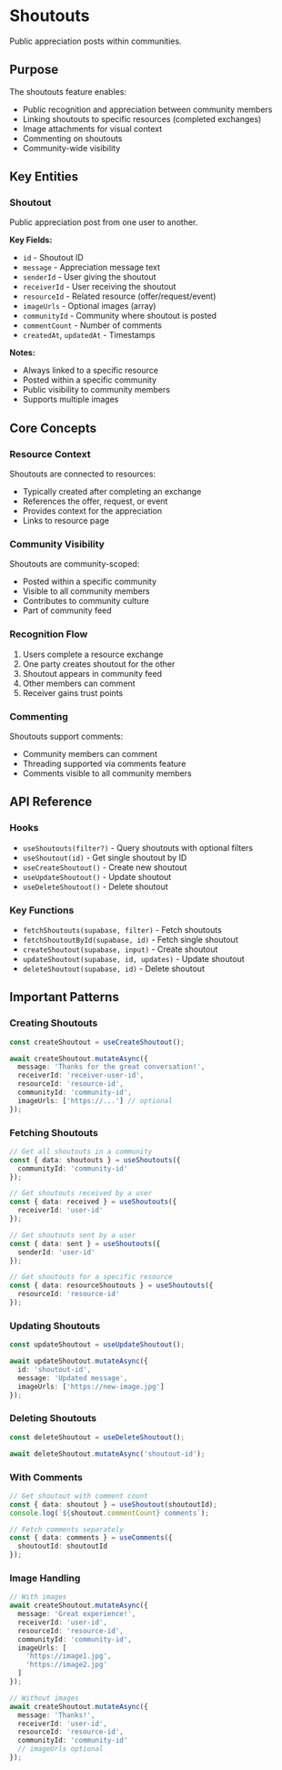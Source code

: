 # Shoutouts

Public appreciation posts within communities.

## Purpose

The shoutouts feature enables:
- Public recognition and appreciation between community members
- Linking shoutouts to specific resources (completed exchanges)
- Image attachments for visual context
- Commenting on shoutouts
- Community-wide visibility

## Key Entities

### Shoutout

Public appreciation post from one user to another.

**Key Fields:**
- `id` - Shoutout ID
- `message` - Appreciation message text
- `senderId` - User giving the shoutout
- `receiverId` - User receiving the shoutout
- `resourceId` - Related resource (offer/request/event)
- `imageUrls` - Optional images (array)
- `communityId` - Community where shoutout is posted
- `commentCount` - Number of comments
- `createdAt`, `updatedAt` - Timestamps

**Notes:**
- Always linked to a specific resource
- Posted within a specific community
- Public visibility to community members
- Supports multiple images

## Core Concepts

### Resource Context

Shoutouts are connected to resources:
- Typically created after completing an exchange
- References the offer, request, or event
- Provides context for the appreciation
- Links to resource page

### Community Visibility

Shoutouts are community-scoped:
- Posted within a specific community
- Visible to all community members
- Contributes to community culture
- Part of community feed

### Recognition Flow

1. Users complete a resource exchange
2. One party creates shoutout for the other
3. Shoutout appears in community feed
4. Other members can comment
5. Receiver gains trust points

### Commenting

Shoutouts support comments:
- Community members can comment
- Threading supported via comments feature
- Comments visible to all community members

## API Reference

### Hooks
- `useShoutouts(filter?)` - Query shoutouts with optional filters
- `useShoutout(id)` - Get single shoutout by ID
- `useCreateShoutout()` - Create new shoutout
- `useUpdateShoutout()` - Update shoutout
- `useDeleteShoutout()` - Delete shoutout

### Key Functions
- `fetchShoutouts(supabase, filter)` - Fetch shoutouts
- `fetchShoutoutById(supabase, id)` - Fetch single shoutout
- `createShoutout(supabase, input)` - Create shoutout
- `updateShoutout(supabase, id, updates)` - Update shoutout
- `deleteShoutout(supabase, id)` - Delete shoutout

## Important Patterns

### Creating Shoutouts

```typescript
const createShoutout = useCreateShoutout();

await createShoutout.mutateAsync({
  message: 'Thanks for the great conversation!',
  receiverId: 'receiver-user-id',
  resourceId: 'resource-id',
  communityId: 'community-id',
  imageUrls: ['https://...'] // optional
});
```

### Fetching Shoutouts

```typescript
// Get all shoutouts in a community
const { data: shoutouts } = useShoutouts({
  communityId: 'community-id'
});

// Get shoutouts received by a user
const { data: received } = useShoutouts({
  receiverId: 'user-id'
});

// Get shoutouts sent by a user
const { data: sent } = useShoutouts({
  senderId: 'user-id'
});

// Get shoutouts for a specific resource
const { data: resourceShoutouts } = useShoutouts({
  resourceId: 'resource-id'
});
```

### Updating Shoutouts

```typescript
const updateShoutout = useUpdateShoutout();

await updateShoutout.mutateAsync({
  id: 'shoutout-id',
  message: 'Updated message',
  imageUrls: ['https://new-image.jpg']
});
```

### Deleting Shoutouts

```typescript
const deleteShoutout = useDeleteShoutout();

await deleteShoutout.mutateAsync('shoutout-id');
```

### With Comments

```typescript
// Get shoutout with comment count
const { data: shoutout } = useShoutout(shoutoutId);
console.log(`${shoutout.commentCount} comments`);

// Fetch comments separately
const { data: comments } = useComments({
  shoutoutId: shoutoutId
});
```

### Image Handling

```typescript
// With images
await createShoutout.mutateAsync({
  message: 'Great experience!',
  receiverId: 'user-id',
  resourceId: 'resource-id',
  communityId: 'community-id',
  imageUrls: [
    'https://image1.jpg',
    'https://image2.jpg'
  ]
});

// Without images
await createShoutout.mutateAsync({
  message: 'Thanks!',
  receiverId: 'user-id',
  resourceId: 'resource-id',
  communityId: 'community-id'
  // imageUrls optional
});
```
